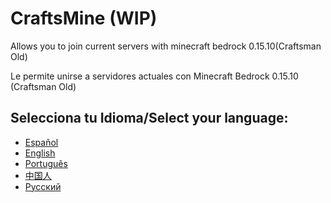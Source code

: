 # CraftsMine (WIP)
Allows you to join current servers with minecraft bedrock 0.15.10(Craftsman Old)

Le permite unirse a servidores actuales con Minecraft Bedrock 0.15.10 (Craftsman Old)

## Selecciona tu Idioma/Select your language:
  - [Español](https://github.com/Trollhunters501/Craftsmine/blob/main/Espa%C3%B1ol/LEAME.md)
  - [English](https://github.com/Trollhunters501/Craftsmine/blob/main/English/README.md)
  - [Português]()
  - [中国人]()
  - [Русский]()
